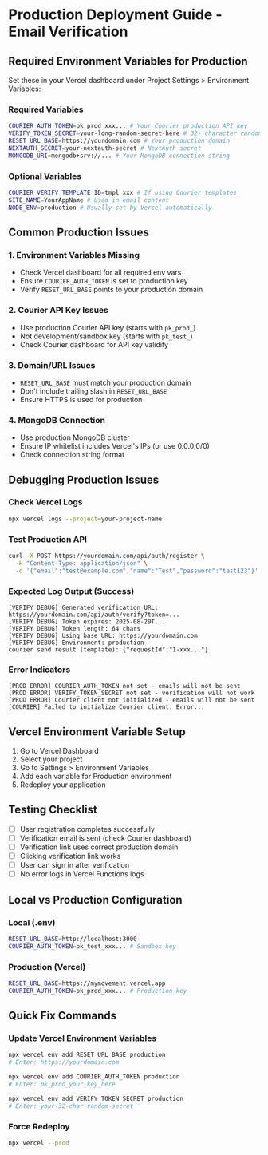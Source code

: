 # Production Deployment Guide - Email Verification

## Required Environment Variables for Production

Set these in your Vercel dashboard under Project Settings > Environment Variables:

### Required Variables
```bash
COURIER_AUTH_TOKEN=pk_prod_xxx... # Your Courier production API key
VERIFY_TOKEN_SECRET=your-long-random-secret-here # 32+ character random string
RESET_URL_BASE=https://yourdomain.com # Your production domain
NEXTAUTH_SECRET=your-nextauth-secret # NextAuth secret
MONGODB_URI=mongodb+srv://... # Your MongoDB connection string
```

### Optional Variables
```bash
COURIER_VERIFY_TEMPLATE_ID=tmpl_xxx # If using Courier templates
SITE_NAME=YourAppName # Used in email content
NODE_ENV=production # Usually set by Vercel automatically
```

## Common Production Issues

### 1. Environment Variables Missing
- Check Vercel dashboard for all required env vars
- Ensure `COURIER_AUTH_TOKEN` is set to production key
- Verify `RESET_URL_BASE` points to your production domain

### 2. Courier API Key Issues
- Use production Courier API key (starts with `pk_prod_`)
- Not development/sandbox key (starts with `pk_test_`)
- Check Courier dashboard for API key validity

### 3. Domain/URL Issues
- `RESET_URL_BASE` must match your production domain
- Don't include trailing slash in `RESET_URL_BASE`
- Ensure HTTPS is used for production

### 4. MongoDB Connection
- Use production MongoDB cluster
- Ensure IP whitelist includes Vercel's IPs (or use 0.0.0.0/0)
- Check connection string format

## Debugging Production Issues

### Check Vercel Logs
```bash
npx vercel logs --project=your-project-name
```

### Test Production API
```bash
curl -X POST https://yourdomain.com/api/auth/register \
  -H "Content-Type: application/json" \
  -d '{"email":"test@example.com","name":"Test","password":"test123"}'
```

### Expected Log Output (Success)
```
[VERIFY DEBUG] Generated verification URL: https://yourdomain.com/api/auth/verify?token=...
[VERIFY DEBUG] Token expires: 2025-08-29T...
[VERIFY DEBUG] Token length: 64 chars
[VERIFY DEBUG] Using base URL: https://yourdomain.com
[VERIFY DEBUG] Environment: production
courier send result (template): {"requestId":"1-xxx..."}
```

### Error Indicators
```
[PROD ERROR] COURIER_AUTH_TOKEN not set - emails will not be sent
[PROD ERROR] VERIFY_TOKEN_SECRET not set - verification will not work
[PROD ERROR] Courier client not initialized - emails will not be sent
[COURIER] Failed to initialize Courier client: Error...
```

## Vercel Environment Variable Setup

1. Go to Vercel Dashboard
2. Select your project
3. Go to Settings > Environment Variables
4. Add each variable for Production environment
5. Redeploy your application

## Testing Checklist

- [ ] User registration completes successfully
- [ ] Verification email is sent (check Courier dashboard)
- [ ] Verification link uses correct production domain
- [ ] Clicking verification link works
- [ ] User can sign in after verification
- [ ] No error logs in Vercel Functions logs

## Local vs Production Configuration

### Local (.env)
```bash
RESET_URL_BASE=http://localhost:3000
COURIER_AUTH_TOKEN=pk_test_xxx... # Sandbox key
```

### Production (Vercel)
```bash
RESET_URL_BASE=https://mymovement.vercel.app
COURIER_AUTH_TOKEN=pk_prod_xxx... # Production key
```

## Quick Fix Commands

### Update Vercel Environment Variables
```bash
npx vercel env add RESET_URL_BASE production
# Enter: https://yourdomain.com

npx vercel env add COURIER_AUTH_TOKEN production  
# Enter: pk_prod_your_key_here

npx vercel env add VERIFY_TOKEN_SECRET production
# Enter: your-32-char-random-secret
```

### Force Redeploy
```bash
npx vercel --prod
```
